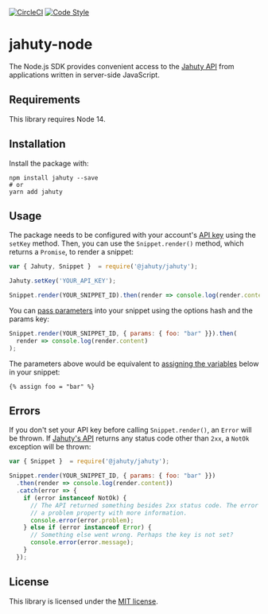[![CircleCI](https://circleci.com/gh/jahuty/jahuty-node.svg?style=svg)](https://circleci.com/gh/jahuty/jahuty-node) [![Code Style](https://badgen.net/badge/code%20style/airbnb/ff5a5f?icon=airbnb)](https://github.com/airbnb/javascript)

# jahuty-node

The Node.js SDK provides convenient access to the [Jahuty API](https://docs.jahuty.com/api) from applications written in server-side JavaScript.

## Requirements

This library requires Node 14.

## Installation

Install the package with:

```
npm install jahuty --save
# or
yarn add jahuty
```

## Usage

The package needs to be configured with your account's [API key](https://docs.jahuty.com/api#authentication) using the `setKey` method. Then, you can use the `Snippet.render()` method, which returns a `Promise`, to render a snippet:

```js
var { Jahuty, Snippet }  = require('@jahuty/jahuty');

Jahuty.setKey('YOUR_API_KEY');

Snippet.render(YOUR_SNIPPET_ID).then(render => console.log(render.content));
```

You can [pass parameters](https://www.jahuty.com/docs/passing-a-parameter) into your snippet using the options hash and the params key:

```js
Snippet.render(YOUR_SNIPPET_ID, { params: { foo: "bar" }}).then(
  render => console.log(render.content)
);
```

The parameters above would be equivalent to [assigning the variables](https://www.jahuty.com/docs/assigning-a-variable) below in your snippet:

```
{% assign foo = "bar" %}
```

## Errors

If you don't set your API key before calling `Snippet.render()`, an `Error` will be thrown. If [Jahuty's API](https://www.jahuty.com/docs/api) returns any status code other than `2xx`, a `NotOk` exception will be thrown:

```js
var { Snippet }  = require('@jahuty/jahuty');

Snippet.render(YOUR_SNIPPET_ID, { params: { foo: "bar" }})
  .then(render => console.log(render.content))
  .catch(error => {
    if (error instanceof NotOk) {
      // The API returned something besides 2xx status code. The error contains
      // a problem property with more information.
      console.error(error.problem);
    } else if (error instanceof Error) {
      // Something else went wrong. Perhaps the key is not set?
      console.error(error.message);
    }
  });
```

## License

This library is licensed under the [MIT license](LICENSE).
